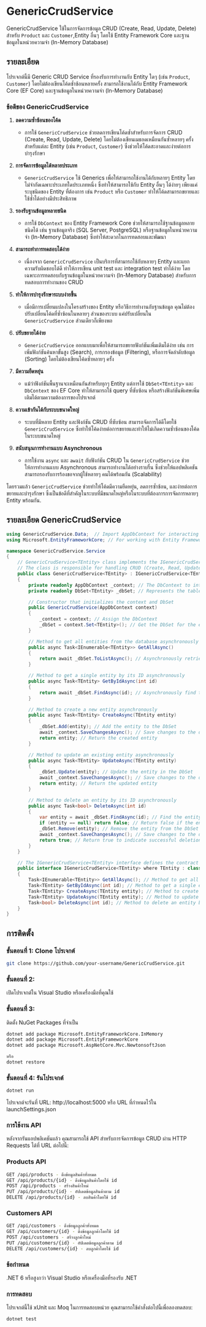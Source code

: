 # GenericCrudService

GenericCrudService ใช้ในการจัดการข้อมูล CRUD (Create, Read, Update, Delete) สำหรับ `Product` และ `Customer`,Entity อื่นๆ  โดยใช้ Entity Framework Core และฐานข้อมูลในหน่วยความจำ (In-Memory Database)

## รายละเอียด

โปรเจกต์นี้มี Generic CRUD Service ที่รองรับการทำงานกับ Entity ใดๆ (เช่น `Product`, `Customer`) โดยไม่ต้องเขียนโค้ดซ้ำซ้อนหลายครั้ง สามารถใช้งานได้กับ Entity Framework Core (EF Core) และฐานข้อมูลในหน่วยความจำ (In-Memory Database)

### ข้อดีของ **GenericCrudService**

1. **ลดความซ้ำซ้อนของโค้ด**
   - การใช้ `GenericCrudService` ช่วยลดการเขียนโค้ดซ้ำสำหรับการจัดการ CRUD (Create, Read, Update, Delete) โดยไม่ต้องเขียนเมธอดเหมือนกันซ้ำหลายๆ ครั้งสำหรับแต่ละ Entity (เช่น `Product`, `Customer`) ซึ่งช่วยให้โค้ดสะอาดและง่ายต่อการบำรุงรักษา

2. **การจัดการข้อมูลได้หลายประเภท**
   - `GenericCrudService` ใช้ Generics เพื่อให้สามารถใช้งานได้กับหลายๆ Entity โดยไม่จำกัดเฉพาะประเภทใดประเภทหนึ่ง ซึ่งทำให้สามารถใช้กับ Entity อื่นๆ ได้ง่ายๆ เพียงแค่ระบุชนิดของ Entity ที่ต้องการ เช่น `Product` หรือ `Customer` ทำให้โค้ดสามารถขยายและใช้ซ้ำได้อย่างมีประสิทธิภาพ

3. **รองรับฐานข้อมูลหลายชนิด**
   - การใช้ `DbContext` ของ Entity Framework Core ช่วยให้สามารถใช้ฐานข้อมูลหลายชนิดได้ เช่น ฐานข้อมูลจริง (SQL Server, PostgreSQL) หรือฐานข้อมูลในหน่วยความจำ (In-Memory Database) ซึ่งทำให้สะดวกในการทดสอบและพัฒนา

4. **สามารถทำการทดสอบได้ง่าย**
   - เนื่องจาก `GenericCrudService` เป็นบริการที่สามารถใช้กับหลายๆ Entity และแยกความรับผิดชอบได้ดี ทำให้การเขียน unit test และ integration test ทำได้ง่าย โดยเฉพาะการทดสอบกับฐานข้อมูลในหน่วยความจำ (In-Memory Database) สำหรับการทดสอบการทำงานของ CRUD

5. **ทำให้การบำรุงรักษาระบบง่ายขึ้น**
   - เมื่อมีการเปลี่ยนแปลงในโครงสร้างของ Entity หรือวิธีการทำงานกับฐานข้อมูล คุณไม่ต้องปรับเปลี่ยนโค้ดที่ซ้ำซ้อนในหลายๆ ส่วนของระบบ แค่ปรับเปลี่ยนใน `GenericCrudService` ส่วนเดียวก็เพียงพอ

6. **ปรับขยายได้ง่าย**
   - `GenericCrudService` ออกแบบมาเพื่อให้สามารถขยายฟังก์ชันเพิ่มเติมได้ง่าย เช่น การเพิ่มฟังก์ชันค้นหาขั้นสูง (Search), การกรองข้อมูล (Filtering), หรือการจัดลำดับข้อมูล (Sorting) โดยไม่ต้องเขียนโค้ดซ้ำหลายๆ ครั้ง

7. **มีความยืดหยุ่น**
   - แม้ว่าฟังก์ชันพื้นฐานจะเหมือนกันสำหรับทุกๆ Entity แต่การใช้ `DbSet<TEntity>` และ `DbContext` ของ EF Core ทำให้สามารถใช้ query ที่ซับซ้อน หรือสร้างฟังก์ชันพิเศษเพิ่มเติมได้ตามความต้องการของโปรเจกต์

8. **ความเข้ากันได้กับระบบขนาดใหญ่**
   - ระบบที่มีหลาย Entity และฟังก์ชัน CRUD ที่ซับซ้อน สามารถจัดการได้ดีโดยใช้ `GenericCrudService` ซึ่งทำให้โค้ดง่ายต่อการขยายและทำให้ไม่เกิดความซ้ำซ้อนของโค้ดในระบบขนาดใหญ่

9. **สนับสนุนการทำงานแบบ Asynchronous**
   - การใช้งาน `async` และ `await` กับฟังก์ชัน CRUD ใน `GenericCrudService` ช่วยให้การทำงานแบบ Asynchronous สามารถทำงานได้อย่างราบรื่น ซึ่งช่วยให้แอปพลิเคชันสามารถรองรับการร้องขอจากผู้ใช้หลายๆ คนได้พร้อมกัน (Scalability)

โดยรวมแล้ว `GenericCrudService` ช่วยทำให้โค้ดมีความยืดหยุ่น, ลดการซ้ำซ้อน, และง่ายต่อการขยายและบำรุงรักษา ซึ่งเป็นข้อดีที่สำคัญในระบบที่มีขนาดใหญ่หรือในระบบที่ต้องการการจัดการหลายๆ Entity พร้อมกัน.

## รายละเอียด GenericCrudService
```csharp
using GenericCrudService.Data;  // Import AppDbContext for interacting with the database
using Microsoft.EntityFrameworkCore; // For working with Entity Framework Core

namespace GenericCrudService.Service
{
    // GenericCrudService<TEntity> class implements the IGenericCrudService<TEntity> interface
    // The class is responsible for handling CRUD (Create, Read, Update, Delete) operations for any entity type (TEntity)
    public class GenericCrudService<TEntity> : IGenericCrudService<TEntity> where TEntity : class
    {
        private readonly AppDbContext _context; // The DbContext to interact with the database
        private readonly DbSet<TEntity> _dbSet; // Represents the table of entities in the database

        // Constructor that initializes the context and DbSet
        public GenericCrudService(AppDbContext context)
        {
            _context = context; // Assign the DbContext
            _dbSet = context.Set<TEntity>(); // Get the DbSet for the entity type
        }

        // Method to get all entities from the database asynchronously
        public async Task<IEnumerable<TEntity>> GetAllAsync()
        {
            return await _dbSet.ToListAsync(); // Asynchronously retrieve all entities
        }

        // Method to get a single entity by its ID asynchronously
        public async Task<TEntity> GetByIdAsync(int id)
        {
            return await _dbSet.FindAsync(id); // Asynchronously find the entity by its ID
        }

        // Method to create a new entity asynchronously
        public async Task<TEntity> CreateAsync(TEntity entity)
        {
            _dbSet.Add(entity); // Add the entity to the DbSet
            await _context.SaveChangesAsync(); // Save changes to the database
            return entity; // Return the created entity
        }

        // Method to update an existing entity asynchronously
        public async Task<TEntity> UpdateAsync(TEntity entity)
        {
            _dbSet.Update(entity); // Update the entity in the DbSet
            await _context.SaveChangesAsync(); // Save changes to the database
            return entity; // Return the updated entity
        }

        // Method to delete an entity by its ID asynchronously
        public async Task<bool> DeleteAsync(int id)
        {
            var entity = await _dbSet.FindAsync(id); // Find the entity by its ID
            if (entity == null) return false; // Return false if the entity is not found
            _dbSet.Remove(entity); // Remove the entity from the DbSet
            await _context.SaveChangesAsync(); // Save changes to the database
            return true; // Return true to indicate successful deletion
        }
    }

    // The IGenericCrudService<TEntity> interface defines the contract for the CRUD operations
    public interface IGenericCrudService<TEntity> where TEntity : class
    {
        Task<IEnumerable<TEntity>> GetAllAsync(); // Method to get all entities asynchronously
        Task<TEntity> GetByIdAsync(int id); // Method to get a single entity by ID asynchronously
        Task<TEntity> CreateAsync(TEntity entity); // Method to create a new entity asynchronously
        Task<TEntity> UpdateAsync(TEntity entity); // Method to update an existing entity asynchronously
        Task<bool> DeleteAsync(int id); // Method to delete an entity by ID asynchronously
    }
}
```

## การติดตั้ง

### ขั้นตอนที่ 1: Clone โปรเจกต์

```bash
git clone https://github.com/your-username/GenericCrudService.git
```

### ขั้นตอนที่ 2: 
เปิดโปรเจกต์ใน Visual Studio หรือเครื่องมือที่คุณใช้
### ขั้นตอนที่ 3: 
ติดตั้ง NuGet Packages ที่จำเป็น
```bash
dotnet add package Microsoft.EntityFrameworkCore.InMemory
dotnet add package Microsoft.EntityFrameworkCore
dotnet add package Microsoft.AspNetCore.Mvc.NewtonsoftJson

หรือ
dotnet restore
```
### ขั้นตอนที่ 4: รันโปรเจกต์
```bash
dotnet run
```
โปรเจกต์จะรันที่ URL: http://localhost:5000 หรือ URL ที่กำหนดไว้ใน launchSettings.json
### การใช้งาน API
หลังจากรันแอปพลิเคชันแล้ว คุณสามารถใช้ API สำหรับการจัดการข้อมูล CRUD ผ่าน HTTP Requests ได้ที่ URL ต่อไปนี้:


### Products API
```bash
GET /api/products - ดึงข้อมูลสินค้าทั้งหมด
GET /api/products/{id} - ดึงข้อมูลสินค้าโดยใช้ id
POST /api/products - สร้างสินค้าใหม่
PUT /api/products/{id} - อัปเดตข้อมูลสินค้าตาม id
DELETE /api/products/{id} - ลบสินค้าโดยใช้ id
```

### Customers API
```bash
GET /api/customers - ดึงข้อมูลลูกค้าทั้งหมด
GET /api/customers/{id} - ดึงข้อมูลลูกค้าโดยใช้ id
POST /api/customers - สร้างลูกค้าใหม่
PUT /api/customers/{id} - อัปเดตข้อมูลลูกค้าตาม id
DELETE /api/customers/{id} - ลบลูกค้าโดยใช้ id
```


### ข้อกำหนด
.NET 6 หรือสูงกว่า
Visual Studio หรือเครื่องมือที่รองรับ .NET

### การทดสอบ
โปรเจกต์นี้ใช้ xUnit และ Moq ในการทดสอบหน่วย คุณสามารถใช้คำสั่งต่อไปนี้เพื่อลองทดสอบ:
```bash
dotnet test
```

 
